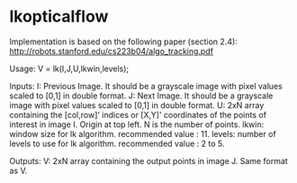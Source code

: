 lkopticalflow
=============

Implementation is based on the following paper (section 2.4):
http://robots.stanford.edu/cs223b04/algo_tracking.pdf

Usage:
V = lk(I,J,U,lkwin,levels);

Inputs:
I: Previous Image. It should be a grayscale image with pixel values scaled to [0,1] in double format.
J: Next Image. It should be a grayscale image with pixel values scaled to [0,1] in double format.
U: 2xN array containing the [col,row]' indices or [X,Y]' coordinates of the points of interest in image I. Origin at top left. N is the number of points.
lkwin: window size for lk algorithm. recommended value : 11.
levels: number of levels to use for lk algorithm. recommended value : 2 to 5.

Outputs:
V: 2xN array containing the output points in image J. Same format as V.
